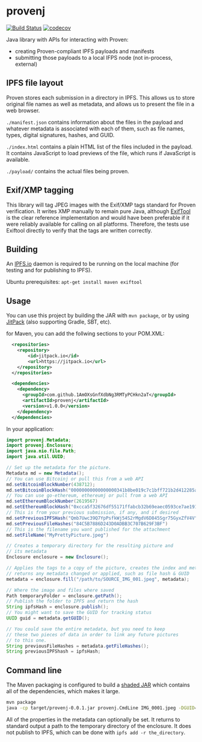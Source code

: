 # provenj

[![Build Status](https://travis-ci.org/1AmOXsGnfXdbNg3RMTyPCHkn2aT/provenj.svg?branch=master)](https://travis-ci.org/1AmOXsGnfXdbNg3RMTyPCHkn2aT/provenj)
[![codecov](https://codecov.io/gh/1AmOXsGnfXdbNg3RMTyPCHkn2aT/provenj/branch/master/graph/badge.svg)](https://codecov.io/gh/1AmOXsGnfXdbNg3RMTyPCHkn2aT/provenj)

Java library with APIs for interacting with Proven:
* creating Proven-compliant IPFS payloads and manifests
* submitting those payloads to a local IFPS node (not in-process, external)

## IPFS file layout
Proven stores each submission in a directory in IPFS. This allows us to store
original file names as well as metadata, and allows us to present the file
in a web browser.

`./manifest.json` contains information about the files in the payload and
whatever metadata is associated with each of them, such as file names, types,
digital signatures, hashes, and GUID.

`./index.html` contains a plain HTML list of the files included in the payload. It contains JavaScript to load previews of the file, which runs if JavaScript is available.

`./payload/` contains the actual files being proven.

## Exif/XMP tagging
This library will tag JPEG images with the Exif/XMP tags standard for Proven verification.  It writes XMP manually to remain pure Java, although [ExifTool](http://www.sno.phy.queensu.ca/~phil/exiftool/) is the clear reference implementation and would have been preferable if it were reliably available for calling on all platforms. Therefore, the tests use Exiftool directly to verify that the tags are written correctly.

## Building

An [IPFS.io](https://ipfs.io) daemon is required to be running on the local machine (for testing and for publishing to IPFS).

Ubuntu prerequisites:
`apt-get install maven exiftool`

## Usage
You can use this project by building the JAR with `mvn package`, or by using [JitPack](https://jitpack.io/#1AmOXsGnfXdbNg3RMTyPCHkn2aT/provenj/) (also supporting Gradle, SBT, etc).

for Maven, you can add the follwing sections to your POM.XML:
```xml
  <repositories>
    <repository>
        <id>jitpack.io</id>
        <url>https://jitpack.io</url>
    </repository>
  </repositories>

  <dependencies>
    <dependency>
      <groupId>com.github.1AmOXsGnfXdbNg3RMTyPCHkn2aT</groupId>
      <artifactId>provenj</artifactId>
      <version>v1.0.0</version>
    </dependency>
  </dependencies>
```
In your application:

```java
import provenj.Metadata;
import provenj.Enclosure;
import java.nio.file.Path;
import java.util.UUID;

// Set up the metadata for the picture.
Metadata md = new Metadata();
// You can use Bitcoinj or pull this from a web API
md.setBitcoinBlockNumber(438712);
md.setBitcoinBlockHash("00000000000000000341b8be019c7c1bff721b2d412285ab796ef5ab2ae36213")
// You can use go-ethereum, ethereumj or pull from a web API
md.setEthereumBlockNumber(2619567)
md.setEthereumBlockHash("0xcca5f32676df55171ffabcb32b69eaec0593ce7ae1912228656bd8e213475ecb")
// This is from your previous submission, if any, and if desired
md.setPreviousIPFSHash("Qmb7Uwc39Q7YpPsfkWj54S2rMgdV6D845Sgr75GyxZfV4V")
md.setPreviousFileHashes("84C5B7886D243D0ADBB3C707B629F3BF")
// This is the filename you want published for the attachment
md.setFileName("MyPrettyPicture.jpeg")

// Creates a temporary directory for the resulting picture and
// its metadata
Enclosure enclosure = new Enclosure();

// Applies the tags to a copy of the picture, creates the index and metadata;
// returns any metadata changed or applied, such as file hash & GUID
metadata = enclosure.fill("/path/to/SOURCE_IMG_001.jpeg", metadata);

// Where the image and files where saved
Path temporaryFolder = enclosure.getPath();
// Publish the folder to IPFS and return the hash
String ipfsHash = enclosure.publish();
// You might want to save the GUID for tracking status
UUID guid = metadata.getGUID();

// You could save the entire metadata, but you need to keep
// these two pieces of data in order to link any future pictures
// to this one.
String previousFileHashes = metadata.getFileHashes();
String previousIPFShash = ipfsHash;

```

## Command line
The Maven packaging is configured to build a [shaded JAR](https://maven.apache.org/plugins/maven-shade-plugin/usage.html) which contains all of the dependencies, which makes it large.
```sh
mvn package 
java -cp target/provenj-0.0.1.jar provenj.CmdLine IMG_0001.jpeg -DGUID=7e26a501-30fb-4775-a494-c42691dc21e9 -DBitcoinBlockNumber=10101 -DFileName=MemePic.jpg
```
All of the properties in the metadata can optionally be set.  It returns to standard output a path to the temporary directory of the enclosure.  It does not publish to IPFS, which can be done with `ipfs add -r the_directory`.

